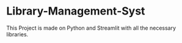 # Library-Management-Syst
This Project is made on Python and Streamlit with all the necessary libraries.
